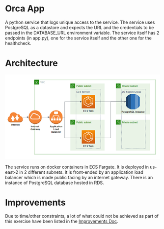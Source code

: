 # Orca App
A python service that logs unique access to the service. The service uses PostgreSQL as a datastore
and expects the URL and the credentials to be passed in the DATABASE_URL environment
variable.
The service itself has 2 endpoints (in app.py), one for the service itself and the other
one for the healthcheck.

# Architecture
![Architecture](orcaApp_design.png)

The service runs on docker containers in ECS Fargate. It is deployed in us-east-2 in 2 different subnets. It is front-ended by an application load balancer which is made public facing by an internet gateway.
There is an instance of PostgreSQL database hosted in RDS.

# Improvements
Due to time/other constraints, a lot of what could not be achieved as part of this exercise have been listed in the [Improvements Doc](Orca_Improvements.docx).